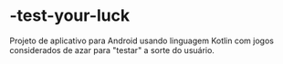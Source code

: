 # -test-your-luck
Projeto de aplicativo para Android usando linguagem Kotlin com jogos considerados de azar para "testar" a sorte do usuário.
